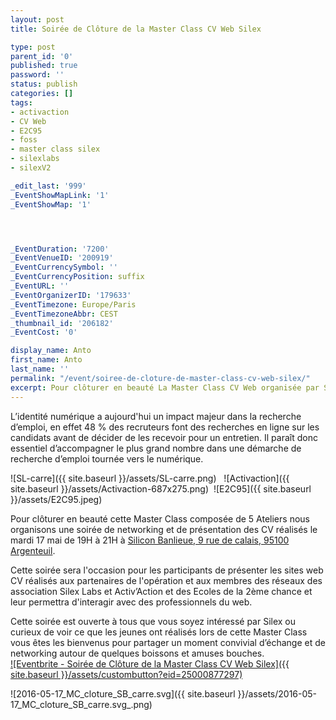 ```yaml
---
layout: post
title: Soirée de Clôture de la Master Class CV Web Silex

type: post
parent_id: '0'
published: true
password: ''
status: publish
categories: []
tags:
- activaction
- CV Web
- E2C95
- foss
- master class silex
- silexlabs
- silexV2

_edit_last: '999'
_EventShowMapLink: '1'
_EventShowMap: '1'




_EventDuration: '7200'
_EventVenueID: '200919'
_EventCurrencySymbol: ''
_EventCurrencyPosition: suffix
_EventURL: ''
_EventOrganizerID: '179633'
_EventTimezone: Europe/Paris
_EventTimezoneAbbr: CEST
_thumbnail_id: '206182'
_EventCost: '0'

display_name: Anto
first_name: Anto
last_name: ''
permalink: "/event/soiree-de-cloture-de-master-class-cv-web-silex/"
excerpt: Pour clôturer en beauté La Master Class CV Web organisée par Silex Labs et Activ'Action à l'E2C95 nous organisons une soirée de networking et de présentation des CV réalisés le mardi 17 mai de 19H à 21H à Silicon Banlieue, 9 rue de calais, 95100 Argenteuil.
---
```


L’identité numérique a aujourd'hui un impact majeur dans la recherche d’emploi, en effet 48 % des recruteurs font des recherches en ligne sur les candidats avant de décider de les recevoir pour un entretien. Il paraît donc essentiel d’accompagner le plus grand nombre dans une démarche de recherche d’emploi tournée vers le numérique.



![SL-carre]({{ site.baseurl }}/assets/SL-carre.png)   ![Activaction]({{ site.baseurl }}/assets/Activaction-687x275.png)  ![E2C95]({{ site.baseurl }}/assets/E2C95.jpeg)

Pour clôturer en beauté cette Master Class composée de 5 Ateliers nous organisons une soirée de networking et de présentation des CV réalisés le mardi 17 mai de 19H à 21H à [Silicon Banlieue, 9 rue de calais, 95100 Argenteuil](http://www.siliconbanlieue.fr/).

Cette soirée sera l'occasion pour les participants de présenter les sites web CV réalisés aux partenaires de l'opération et aux membres des réseaux des association Silex Labs et Activ’Action et des Ecoles de la 2ème chance et leur permettra d'interagir avec des professionnels du web.

Cette soirée est ouverte à tous que vous soyez intéressé par Silex ou curieux de voir ce que les jeunes ont réalisés lors de cette Master Class vous êtes les bienvenus pour partager un moment convivial d’échange et de networking autour de quelques boissons et amuses bouches.  
[![Eventbrite - Soirée de Clôture de la Master Class CV Web Silex]({{ site.baseurl }}/assets/custombutton?eid=25000877297)](http://www.eventbrite.fr/e/billets-soiree-de-cloture-de-la-master-class-cv-web-silex-25000877297?ref=ebtn)

![2016-05-17_MC_cloture_SB_carre.svg]({{ site.baseurl }}/assets/2016-05-17_MC_cloture_SB_carre.svg_.png)